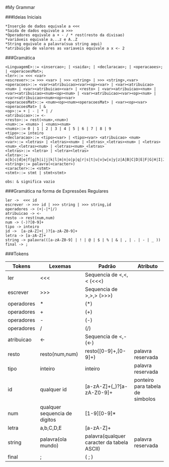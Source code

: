 #My Grammar

###Ideias Iniciais
    
    *Inserção de dados equivale a <<<
    *Saida de dados equivale a >>>
    *Operadores equivale a + - / * rest(resto da divisao)
    *variáveis equivale a...z e A..Z
    *String equivale a palavra(sua string aqui)
    *atribuição de valores as variaveis equivale a x <- 2
    
###Gramática 

    <LinguagemE>::= <insercao>; | <saida>; | <declaracao>; | <operacaoes>; | <operacoesMat>;
    <ler>::= <<< <var>   
    <escrever>::= >>> <var> | >>> <string> | >>> <string>,<var>
    <operacoes>::= <var><atribuicao><var><op><var> | <var><atribuicao><num> | <var><atribuicao><var> | <resto> | <var><atribuicao><num> | <var><atribuicao><num><op><num> | <var><atribuicao><var><op><num> | <var><atribuicao><num><op><var> 
    <operacoesMat>::= <num><op><num><operacoesMat> | <var><op><var><operacoesMat> | &
    <op>::= + | - | * | /
    <atribuicao>::= <-
    <resto>::= rest(<num>,<num>)
    <num>::= <nums> | <nums><num>
    <nums>::= 0 | 1 | 2 | 3 | 4 | 5 | 6 | 7 | 8 | 9
    <tipo>::= inteiro 
    <declaracao>::= <tipo><var> | <tipo><var> <atribuicao> <num>
    <var>::= <letras> | <letras><num> | <letras>_<letras><num> | <letras><num>_<letras><num> | <letras><num>_<letras> 
    <letras>::= <letra> | <letra><letras>
    <letra>::= a|b|c|d|e|f|g|h|i|j|k|l|m|n|o|p|q|r|s|t|u|v|w|x|y|z|A|B|C|D|E|F|G|H|I|J|K|L|M|N|O|P|Q|R|S|T|U|V|W|X|Y|Z 
    <string>::= palavra(<caracter>)
    <caracter>::= <stmt>
    <stmt>::= stmt | stmt<stmt>
    
    obs: & significa vazio
   
    
###Gramática na forma de Expressões Regulares

    ler ->  <<< id  
    escrever -> >>> id | >>> string | >>> string,id
    operadores -> (+|-|*|/) 
    atribuicao -> <-
    resto -> rest(num,num)
    num -> (-)?[0-9]+
    tipo -> inteiro 
    id ->  [a-zA-Z]+(_)?[a-zA-Z0-9]+
    letra -> [a-zA-Z]+
    string -> palavra(([a-zA-Z0-9] | ! | @ | $ | % | & | , | . | - | _ ))
    final -> ;
    
###Tokens
    

| Tokens      | Lexemas                     |     Padrão                                | Atributo                       |
|-------------|-----------------------------|-------------------------------------------|--------------------------------|
|   ler       |  <<<                        | Sequencia de <,<,<  (<<<)                 |                                |
| escrever    |  >>>                        | Sequencia de >,>,>  (>>>)                 |                                |
| operadores  |    *                        |        (*)                                |                                |
| operadores  |    +                        |        (+)                                |                                |
| operadores  |    -                        |        (-)                                |                                |
| operadores  |    /                        |        (/)                                |                                |
| atribuicao  |   <-                        |Sequencia de <,- (<-)                      |                                |
| resto       |resto(num,num)               |resto([0-9]+,[0-9]+)                       | palavra reservada              |
| tipo        |inteiro                      |      inteiro                              | palavra reservada              |
| id          |qualquer id                  | [a-zA-Z]+(_)?[a-zA-Z0-9]+                 |ponteiro para tabela de simbolos|
| num         |qualquer sequencia de digitos| [1-9][0-9]*                               |                                |
| letra       |a,b,C,D,E                    | [a-zA-Z]+                                 |                                | 
| string      |palavra(ola mundo)           | palavra(qualquer caracter da tabela ASCII)| palavra reservada              | 
|final        |;                            |  ( ; )                                    |                                | 
    

